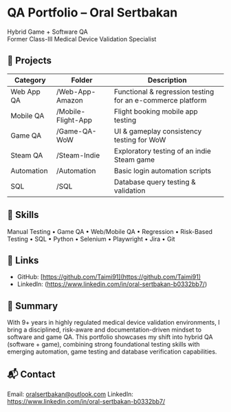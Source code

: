 # QA Portfolio – Oral Sertbakan

Hybrid Game + Software QA  
Former Class-III Medical Device Validation Specialist

## 📂 Projects
| Category       | Folder                | Description                              |
|---------------|------------------------|------------------------------------------|
| Web App QA     | /Web-App-Amazon        | Functional & regression testing for an e-commerce platform |
| Mobile QA      | /Mobile-Flight-App     | Flight booking mobile app testing       |
| Game QA        | /Game-QA-WoW           | UI & gameplay consistency testing for WoW |
| Steam QA       | /Steam-Indie           | Exploratory testing of an indie Steam game |
| Automation     | /Automation            | Basic login automation scripts           |
| SQL            | /SQL                   | Database query testing & validation      |

## 🧠 Skills
Manual Testing • Game QA • Web/Mobile QA • Regression • Risk-Based Testing • SQL • Python • Selenium • Playwright • Jira • Git

## 🔗 Links
- GitHub: [https://github.com/Taimi91](https://github.com/Taimi91)  
- LinkedIn: (https://www.linkedin.com/in/oral-sertbakan-b0332bb7/) 

## 🎯 Summary
With 9+ years in highly regulated medical device validation environments, I bring a disciplined, risk-aware and documentation-driven mindset to software and game QA. This portfolio showcases my shift into hybrid QA (software + game), combining strong foundational testing skills with emerging automation, game testing and database verification capabilities.

## 📬 Contact
Email: oralsertbakan@outlook.com 
LinkedIn: https://www.linkedin.com/in/oral-sertbakan-b0332bb7/
